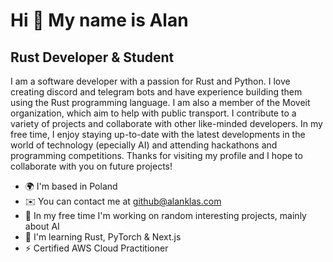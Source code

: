 Hi 👋 My name is Alan
=====================

Rust Developer & Student
------------------------

I am a software developer with a passion for Rust and Python. I love creating discord and telegram bots and have experience building them using the Rust programming language. I am also a member of the Moveit organization, which aim to help with public transport. I contribute to a variety of projects and collaborate with other like-minded developers. In my free time, I enjoy staying up-to-date with the latest developments in the world of technology (epecially AI) and attending hackathons and programming competitions. Thanks for visiting my profile and I hope to collaborate with you on future projects!

* 🌍 I'm based in Poland
* ✉️ You can contact me at [github@alanklas.com](mailto:github@alanklas.com)
* 📕 In my free time I'm working on random interesting projects, mainly about AI
* 🧠 I'm learning Rust, PyTorch & Next.js
* ⚡ Certified AWS Cloud Practitioner
